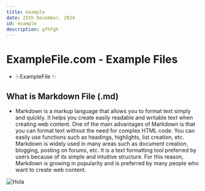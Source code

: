 ```yaml
---
title: example
date: 25th December, 2024
id: example
description: gfhfgh
---
```

# ExampleFile.com - Example Files

- ✨ExampleFile ✨

## What is Markdown File (.md)

- Markdown is a markup language that allows you to format text simply and quickly. It helps you create easily readable and writable text when creating web content. One of the main advantages of Markdown is that you can format text without the need for complex HTML code. You can easily use functions such as headings, highlights, list creation, etc. Markdown is widely used in many areas such as document creation, blogging, posting on forums, etc. It is a text formatting tool preferred by users because of its simple and intuitive structure. For this reason, Markdown is growing in popularity and is preferred by many people who want to create web content.

![Hola](/public/assets/img/ACN.png)
